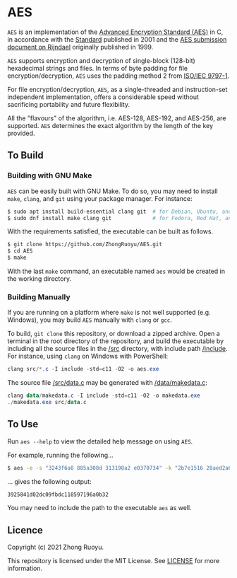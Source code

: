 # AES

`AES` is an implementation of the [Advanced Encryption Standard (AES)](https://en.wikipedia.org/wiki/Advanced_Encryption_Standard) in C, in accordance with the [Standard](https://nvlpubs.nist.gov/nistpubs/FIPS/NIST.FIPS.197.pdf) published in 2001 and the [AES submission document on Rijndael](https://csrc.nist.gov/csrc/media/projects/cryptographic-standards-and-guidelines/documents/aes-development/rijndael-ammended.pdf) originally published in 1999.

`AES` supports encryption and decryption of single-block (128-bit) hexadecimal strings and files. In terms of byte padding for file encryption/decryption, `AES` uses the padding method 2 from [ISO/IEC 9797-1](https://en.wikipedia.org/wiki/ISO/IEC_9797-1).

For file encryption/decryption, `AES`, as a single-threaded and instruction-set independent implementation, offers a considerable speed without sacrificing portability and future flexibility.

All the "flavours" of the algorithm, i.e. AES-128, AES-192, and AES-256, are supported. `AES` determines the exact algorithm by the length of the key provided.

## To Build

### Building with GNU Make

`AES` can be easily built with GNU Make. To do so, you may need to install `make`, `clang`, and `git` using your package manager. For instance:

```bash
$ sudo apt install build-essential clang git  # for Debian, Ubuntu, and related
$ sudo dnf install make clang git             # for Fedora, Red Hat, and related
```

With the requirements satisfied, the executable can be built as follows.

```bash
$ git clone https://github.com/ZhongRuoyu/AES.git
$ cd AES
$ make
```

With the last `make` command, an executable named `aes` would be created in the working directory.

### Building Manually

If you are running on a platform where `make` is not well supported (e.g. Windows), you may build `AES` manually with `clang` or `gcc`.

To build, `git clone` this repository, or download a zipped archive. Open a terminal in the root directory of the repository, and build the executable by including all the source files in the [/src](/src) directory, with include path [/include](/include). For instance, using `clang` on Windows with PowerShell:

```powershell
clang src/*.c -I include -std=c11 -O2 -o aes.exe
```

The source file [/src/data.c](/src/data.c) may be generated with [/data/makedata.c](/data/makedata.c):

```powershell
clang data/makedata.c -I include -std=c11 -O2 -o makedata.exe
./makedata.exe src/data.c
```

## To Use

Run `aes --help` to view the detailed help message on using `AES`.

For example, running the following...

```bash
$ aes -e -s "3243f6a8 885a308d 313198a2 e0370734" -k "2b7e1516 28aed2a6 abf71588 09cf4f3c"
```

... gives the following output:

```bash
3925841d02dc09fbdc118597196a0b32
```

You may need to include the path to the executable `aes` as well.

## Licence

Copyright (c) 2021 Zhong Ruoyu.

This repository is licensed under the MIT License. See [LICENSE](/LICENSE) for more information.
